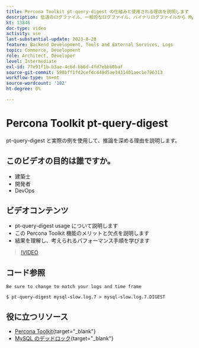 ```yaml
---
title: Percona Toolkit pt-query-digest の仕組みと使用される理由を説明します
description: 低速のログファイル、一般的なログファイル、バイナリログファイルから MySQL クエリを分析します。 また、「SHOW PROCESSLIST」からのクエリと、tcpdump からの MySQL プロトコルデータも分析できます。
kt: 13846
doc-type: video
activity: use
last-substantial-update: 2023-8-28
feature: Backend Development, Tools and External Services, Logs
topic: Commerce, Development
role: Architect, Developer
level: Intermediate
exl-id: 77e91f1b-b3ae-4c6d-bb6d-4fd7ebbb0baf
source-git-commit: 598bff1fd2cefdc449d5ae3431401aec1e796313
workflow-type: tm+mt
source-wordcount: '102'
ht-degree: 0%

---
```


# Percona Toolkit pt-query-digest

pt-query-digest と実際の例を使用して、推論を深める理由を説明します。

## このビデオの目的は誰ですか。

- 建築士
- 開発者
- DevOps

## ビデオコンテンツ

- pt-query-digest usage について説明します
- この Percona Toolkit 機能のメリットと欠点を説明します
- 結果を理解し、考えられるパフォーマンス手順を学びます

>[!VIDEO](https://video.tv.adobe.com/v/3423480?learn=on)

## コード参照

```MYSQL
Be sure to change to match your logs and time frame

$ pt-query-digest mysql-slow.log.7 > mysql-slow.log.7.DIGEST
```

## 役に立つリソース

- [Percona Toolkit](https://docs.percona.com/percona-toolkit/pt-query-digest.html){target="_blank"}
- [MySQL のデッドロック](https://experienceleague.adobe.com/docs/commerce-knowledge-base/kb/troubleshooting/database/deadlocks-in-mysql.html){target="_blank"}
